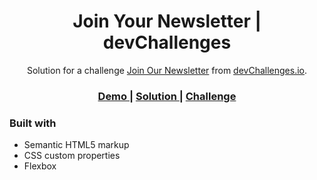 <!-- Please update value in the {}  -->

<h1 align="center">Join Your Newsletter | devChallenges</h1>

<div align="center">
   Solution for a challenge <a href="https://devchallenges.io/challenge/join-our-newsletter" target="_blank">Join Our Newsletter</a> from <a href="http://devchallenges.io" target="_blank">devChallenges.io</a>.
</div>

<div align="center">
  <h3>
    <a href="https://guilhermmedev.github.io/join-our-newsletter/">
      Demo
    </a>
    <span> | </span>
    <a href="https://guilhermmedev.github.io/join-our-newsletter/">
      Solution
    </a>
    <span> | </span>
    <a href="https://devchallenges.io/challenge/join-our-newsletter">
      Challenge
    </a>
  </h3>
</div>

### Built with

- Semantic HTML5 markup
- CSS custom properties
- Flexbox
